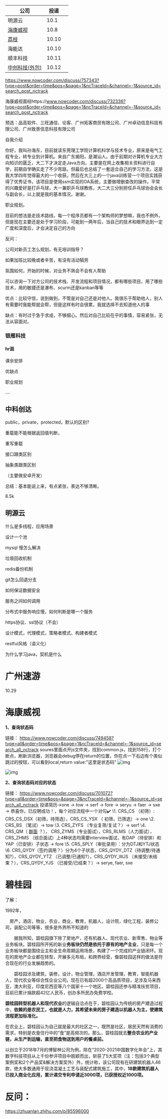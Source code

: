 

| 公司                                                         | 投递  |      |
| ------------------------------------------------------------ | ----- | ---- |
| 明源云                                                       | 10.1  |      |
| [海康威视](https://campushr.hikvision.com/myDelivery.html)   | 10.8  |      |
| [荔枝](https://lizhi2021.jobs.feishu.cn/777689/position/6994729025633814814/detail) | 10.10 |      |
| 海能达                                                       | 10.10 |      |
| 顺丰科技                                                     | 10.11 |      |
| [中创科技(外包)](https://www.nowcoder.com/discuss/763623?type=post&order=time&pos=&page=1&ncTraceId=&channel=-1&source_id=search_post_nctrack) | 10.12 |      |

https://www.nowcoder.com/discuss/757343?type=post&order=time&pos=&page=1&ncTraceId=&channel=-1&source_id=search_post_nctrack

海康威视面经https://www.nowcoder.com/discuss/732336?type=post&order=time&pos=&page=1&ncTraceId=&channel=-1&source_id=search_post_nctrack

预选：品高软件、三旺通信、论客、广州拓客商贸有限公司、广州卓动信息科技有限公司、广州致景信息科技有限公司

自我介绍

你好，我叫孙海东，目前就读东莞理工学院计算机科学与技术专业，原来是电气工程专业，转专业到计算机。来自广东揭阳，是潮汕人。由于前期对计算机专业大方向知识的匮乏，大二下才决定走Java方向，主要是在网上收集相关资料进行自学，前期自学确实走了不少弯路，但最后也总结了一套适合自己的学习方法，这是我大学四年觉得最大的一个收获。然后在大三上的一个java训练营一个项目实践获得了优秀证书，该项目是使用ssm实现的OA系统，主要做增删查改的操作。平常的兴趣爱好是打乒乓球，大一兼职乒乓球教练，大二大三分别担任乒乓球协会会长与副会长，以上就是我的基本情况，谢谢。

职业规划。

目前的想法是走技术路线，每一个程序员都有一个架构师的梦想嘛，我也不例外，但是现在主要还是处于学习阶段，可能到一两年后，当自己的技术和眼界达到一定广度和深度后，才会决定自己的方向

反问：

公司对新员工怎么规划，有无培训指导？

如果加班比较晚或者辛苦，有没有活动犒劳

氛围如何，开始的时候，对业务不熟会不会有人帮助

可以咨询一下对方公司的技术栈、开发流程和项目情况，都有哪些项目，用了哪些技术，用的敏捷还是瀑布、scurm还是kanban等等

优点：比较守信，说到做到，不管是对自己还是对他人。我很乐于帮助他人，别人有需要时我能帮就会帮，但是这样有时会很累，我就选择不去知道他人的事

缺点：有时过于急于求成，不够细心。然后对自己比较在乎的事情，容易紧张，无法从容面对。



### 银雁科技

#### hr面







课余安排

优缺点

职业规划

….



## 中科创达

public，private，protected，默认的区别?

重载能不能根据返回值判断，

重写重载

接口跟类区别

抽象类跟类区别

（主要做安卓开发）

总结：基本能说上来，有点紧张，表达不够清晰。



8.5k

## 明源云

什么是多线程，应用场景

设计一个池

mysql 慢怎么解决

垃圾回收机制

redis备份机制

git怎么回退分支

如何保证数据安全

服务之间如何调用

分布式中服务响应慢，如何判断是哪一个服务

https协议、ssl协议（不会）

设计模式，代理模式，策略者模式、构建者模式

restful风格（语义化）

为什么学习java，契机是什么





# 广州速游

10.29



# 海康威视






  **1、查询状态码** 

  链接： https://www.nowcoder.com/discuss/749458?type=all&order=time&pos=&page=1&ncTraceId=&channel=-1&source_id=search_all_nctrack 
 soures里面点开js文件夹，找到common.js，找到158行，打个断点，刷新浏览器，浏览器会debug停在return的位置，你在点一下右边有个类似跳过的按钮，可以看到local,return value:"这里是状态码" 
  ![img](https://uploadfiles.nowcoder.com/images/20210926/1922887_1632624751946/15FD71B5A1807563AAEDED23DF3C3AC6) 

  ![img](https://uploadfiles.nowcoder.com/images/20210926/1922887_1632624723077/98F099369E614D1E62A252D80E3CD5B2)

**2、查询状态码对应的状态** 

  链接： https://www.nowcoder.com/discuss/701072?type=all&order=time&pos=&page=3&ncTraceId=&channel=-1&source_id=search_all_nctrack 
 投递简历->one -> tow -> serf -> fore -> seryu -> faer -> sxe -> 恭喜你，已应聘成功！，每个对应流程中一个对勾✔️ 
 \1. CRS_CS （初筛）: CRS_CS_DSX（初筛，待筛选），CRS_CS_YSX （ 初筛，已筛选）-> one 
 \2. CRS_BS （笔试）-> tow 
 \3. CRS_ZYFS （专业复筛/复试？）-> serf 
  \4. CRS_QM（ [群面]() ？）， CRS_ZYMS（专业面试），CRS_RLMS（人力面试），CRS_ZHMS （综合面试）上4种状态均需要interview面试，有DAP（待安排）和YAP（已安排）子状态 -> fore 
 \5. CRS_SPLY（审批录用）：分为DTJ和YTJ状态 
 \6. CRS_QYDY（签约调用？）分为4个子状态，CRS_QYDY_DTZ（待调整/待通知?），CRS_QYDY_YTZ （已调整/已通知?），CRS_QYDY_WJS （未接受/未结束？），CRS_QYDY_YJS （已接受/已结束？）-> serye, faer, sxe





# 碧桂园

了解：

1992年，

　房产，酒店，物业，农业，商业，教育，机器人，设计院，绿化工程，装修公司，装配公司等等，很多是外界所不知道的

　　据我所知，碧桂园旗下除了房地产，还有机器人、现代农业、新零售、物业等业务板块。碧桂园所开拓的新业**务板块仍然是依托于原有的地产主业**，只是每一个业务板块都是围绕业主和全生命周期运用场景，构建了一个完成的产业链闭环。现在的房地产企业都在转型，开展多元布局，和跨界经营，像碧桂园这样的做法是符合现在的行业发展趋势的。

　　碧桂园涉及建筑，装修，设计，物业管理，酒店开发管理，教育，智能机器人，现代农业等综合性企业公司。现在已有超2000个高品质项目，足涉及马来西亚，澳大利亚，印度尼西亚等八个国家十一个地区。碧桂园还参与精准扶贫项目，目前已累计捐款超42亿人民币，创办多所民办免费学校。

**碧桂园转型机器人和现代农业**的逻辑自洽点在于，碧桂园认为传统的房产建造过程中，**依赖的是农民工，也就是人力，其希望未来的房子建造以机器人为主，使建筑流程更加标准化。**

在农业上，碧桂园认为自己就是最大的社区之一，既然是社区，居民天然有消费的需求，特别是衣食住行中的“食”是高频次的。那么，碧桂园就去**整合农业的产业链，从生产到运输，直至把食物送到用户的餐桌前。**

以创立于2018年7月的博智林公司为例，除在“2020-2021中国数字化年会”上，其数字科技项目从上千份参评项目中脱颖而出，斩获了5大奖项（注：包括3个典型案例奖和2个产品奖&解决方案奖外）外，统计称，该公司现有在研建筑机器人46款，绝大多数通用于现浇混凝土工艺与装配式建筑施工，其中，**18款建筑机器人已投入商业化应用，累计递交专利申请近3000项，已获授权近1000项。**

# 反问：

https://zhuanlan.zhihu.com/p/85596000